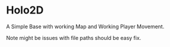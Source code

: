 # Holo2D

A Simple Base with working Map and Working Player Movement.

Note might be issues with file paths should be easy fix.
